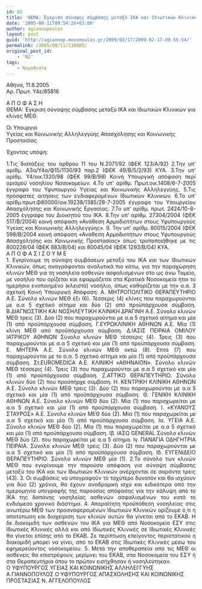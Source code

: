 ```yaml
---
id: 82
title: 'ΘΕΜΑ: Έγκριση σύναψης σύμβασης μεταξύ ΙΚΑ και Ιδιωτικών Κλινικών για κλίνες ΜΕΘ.'
date: '2005-08-11T09:54:26+03:00'
author: agiannopoulos
layout: post
guid: 'http://agiannop.mousmoulas.gr/2009/02/17/2009-02-17-09-55-54/'
permalink: /2005/08/11/110805/
original_post_id:
    - '82'
tags:
    - Νομοθεσία
---
```


Αθήνα, 11.8.2005   
 Αρ. Πρωτ. Υ4ε/85816

Α Π Ο Φ Α Σ Η   
ΘΕΜΑ: Έγκριση σύναψης σύμβασης μεταξύ ΙΚΑ και Ιδιωτικών Κλινικών για κλίνες ΜΕΘ.

 Οι Υπουργοί  
Υγείας και Κοινωνικής Αλληλεγγύης Απασχόλησης και Κοινωνικής Προστασίας

Έχοντας υπόψη:

<div style="text-align:justify;">1.Τις διατάξεις του άρθρου 11 του Ν.2071/92 (ΦΕΚ 123/Α/92)  
2.Την υπ’ αρίθμ. Α3α/Υ4α/Φ15/1130/93 παρ.2 (ΦΕΚ 49/Β/5/2/93) ΚΥΑ.  
3.Την υπ’ αρίθμ. Υ4/οικ.1320/98 (ΦΕΚ 99/Β/98) Κοινή Υπουργική απόφαση περί ορισμού νοσηλίου Νοσοκομείων.  
4.Το υπ’ αρίθμ. Πρωτ.οικ.1408/6-7-2005 έγγραφο του Υφυπουργού Υγείας και Κοινωνικής Αλληλεγγύης.  
5.Τις πρόσφατες αιτήσεις των ενδιαφερομένων Ιδιωτικών Κλινικών.  
6.Το υπ’ αρίθμ.πρωτ.Φ80000/οικ.19238/1385/28-7-2005 έγγραφο του Υπουργείου Απασχόλησης και Κοινωνικής Εργασίας.  
7.Το υπ’ αρίθμ. πρωτ. 2424/10-8-2005 έγγραφο του Διοικητού του ΙΚΑ.  
8.Την υπ’ αρίθμ. 27304/2004 (ΦΕΚ 517/Β/2004) κοινή απόφαση «Ανάθεση Αρμοδιοτήτων στους Υφυπουργούς Υγείας και Κοινωνικής Αλληλεγγύης».  
9. Την υπ’ αρίθμ. 80015/2004 (ΦΕΚ 598/Β/2004 κοινή απόφαση «Ανάθεση Αρμοδιοτήτων στους Υφυπουργούς Απασχόλησης και Κοινωνικής Προστασίας» όπως τροποποιήθηκε με τις 800226/04 (ΦΕΚ 883/Β/04) και 80045/04 (ΦΕΚ 1293/Β/04) ΚΥΑ.</div> Α Π Ο Φ Α Σ Ι Ζ Ο Υ Μ Ε

<div style="text-align:justify;">1. Εγκρίνουμε τη σύναψη συμβάσεων μεταξύ του ΙΚΑ και των Ιδιωτικών Κλινικών, όπως αναγράφονται αναλυτικά πιο κάτω, για την παραχώρηση κλινών ΜΕΘ για τη νοσηλεία ασθενών ασφαλισμένων στο ως άνω Ταμείο, με νοσήλιο που ορίζεται και εφαρμόζεται στα Κρατικά Νοσοκομεία ήτοι το ημερήσιο ενοποιημένο (κλειστό) νοσήλιο, όπως καθορίζεται με την α.α. 3 σχετική Κοινή Υπουργική Απόφαση:   
Α. ΜΗΤΡΟΠΟΛΙΤΙΚΟ ΘΕΡΑΠΕΥΤΗΡΙΟ Α.Ε.  
Σύνολο κλινών ΜΕΘ έξι (6). Τέσσερις (4) κλίνες που παραχωρούνται με α.α 5 σχετικό αίτημα και δύο (2) από προϋπάρχουσα σύμβαση.  
Β.ΔΙΑΓΝΩΣΤΙΚΗ ΚΑΙ ΝΟΣΗΛΕΥΤΙΚΗ ΚΛΙΝΙΚΗ ΔΡΑΓΙΝΗ Α.Ε.  
Σύνολο κλινών ΜΕΘ τρεις (3). Δύο (2) που παραχωρούνται με α.α 5 σχετικό αίτημα και μία (1) από προϋπάρχουσα σύμβαση.  
Γ.ΕΥΡΩΚΛΙΝΙΚΗ ΑΘΗΝΩΝ Α.Ε.   
Μία (1) κλίνη ΜΕΘ από προϋπάρχουσα σύμβαση.   
Δ.ΙΑΣΙΣ ΠΕΙΡΑΙΑ ΟΜΙΛΟΥ ΙΑΤΡΙΚΟΥ ΑΘΗΝΩΝ  
Σύνολο κλινών ΜΕΘ τέσσερις (4). Τρεις (3) που παραχωρούνται με α.α 5 σχετικό και μία (1) από προϋπάρχουσα σύμβαση.   
Ε. ΜΗΤΕΡΑ Α.Ε. Σύνολο κλινών ΜΕΘ οκτώ (8). Επτά (7) που παραχωρούνται με το α.α. 5 σχετικό αίτημα και μία (1) από προϋπάρχουσα σύμβαση.  
Στ.EUROMEDICA Α.Ε. ΚΛΙΝΙΚΗ «ΑΘΗΝΑΙΟΝ». Σύνολο κλινών ΜΕΘ τέσσερις (4). Τρεις (3) που παραχωρούνται με α.α 5 σχετικό και μία (1) από προϋπάρχουσα σύμβαση.  
Ζ.ΑΤΤΙΚΟ ΘΕΡΑΠΕΥΤΗΡΙΟ. Σύνολο κλινών δύο (2) που προϋπήρχε σύμβαση.   
Η. ΚΕΝΤΡΙΚΗ ΚΛΙΝΙΚΗ ΑΘΗΝΩΝ Α.Ε. Σύνολο κλινών ΜΕΘ τρεις (3). Δύο (2) που παραχωρούνται με α.α 5 σχετικό και μία (1) από προϋπάρχουσα σύμβαση.  
Θ. ΓΕΝΙΚΗ ΚΛΙΝΙΚΗ ΑΘΗΝΩΝ Α.Ε. Σύνολο κλινών ΜΕΘ δύο (2). Μία (1) που παραχωρείται με α.α 5 σχετικό και μία (1) από προϋπάρχουσα σύμβαση.  
Ι. «ΚΥΑΝΟΥΣ ΣΤΑΥΡΟΣ» Α.Ε. Σύνολο κλινών ΜΕΘ δύο (2). Μία (1) που παραχωρείται με α.α 5 σχετικό και μία (1) από προϋπάρχουσα σύμβαση.  
Ια. ΥΓΕΙΑ Α.Ε. Σύνολο κλινών ΜΕΘ δύο (2). Μία (1) που παραχωρείται με α.α 5 σχετικό και μία (1) από προϋπάρχουσα σύμβαση.  
Ιβ. ΙΑΣΩ GENERAL Σύνολο κλινών ΜΕΘ δύο (2). που παραχωρείται με α.α 5 αίτημα.   
Ιγ. ΠΑΝΑΓΙΑ ΟΔΗΓΗΤΡΙΑ ΠΕΙΡΑΙΑ. Σύνολο κλινών ΜΕΘ τρεις (3). Δύο (2) που παραχωρούνται με α.α 5 σχετικό και μία (1) από προϋπάρχουσα σύμβαση.  
Ιδ. ΕΥΓΕΝΙΔΕΙΟ ΘΕΡΑΠΕΥΤΗΡΙΟ. Σύνολο κλινών ΜΕΘ μία (1).  
2.Το σύνολο των κλινών ΜΕΘ που εγκρίνουμε την παρούσα απόφαση για σύναψη σύμβασης μεταξύ του ΙΚΑ και των Ιδιωτικών Κλινικών ανέρχονται σε σαράντα τρεις (43).  
3. Οι συμβάσεις να υπογραφούν το ταχύτερο δυνατόν και θα ισχύουν για δύο (2) χρόνια, θα έχουν αναδρομική ισχύ και ειδικότερα από την ημερομηνία υπογραφής της παρούσας απόφασης για την κάλυψη από το ΙΚΑ της δαπάνης νοσηλείας ασθενών ασφαλισμένων του κατά το ενδιάμεσο χρονικό διάστημα.   
4. Απαραίτητη προϋπόθεση νοσηλείας στις ανωτέρω ΜΕΘ των προαναφερομένων Ιδιωτικών Κλινικών ορίζουμε ό,τι η αποτύπωση και διαχείριση των κλινών αυτών θα γίνεται από το ΕΚΑΒ. Η δε διακομιδή των ασθενών του ΙΚΑ για ΜΕΘ από Νοσοκομείο ΕΣΥ στις Ιδιωτικές Κλινικές αλλά και από Ιδιωτικές Κλινικές σε Ιδιωτικές Κλινικές θα γίνεται επίσης από το ΕΚΑΒ. Σε περίπτωση επείγοντος περιστατικού η διακομιδή μπορεί να γίνει, από το ΕΚΑΒ στις Ιδιωτικές Κλινικές μέσω του εφημερεύοντος νοσοκομείου.   
5. Μετά την αποθεραπεία από τις ΜΕΘ οι ασθενείς θα επιστρέφουν, μερίμνει του ΕΚΑΒ, στα Νοσοκομεία του ΕΣΥ ή στα Θεραπευτήρια όπου το πρώτον εισήχθησαν ή νοσηλεύτηκαν.</div>Ο ΥΦΥΠΟΥΡΓΟΣ ΥΓΕΙΑΣ ΚΑΙ ΚΟΙΝΩΝΙΚΗΣ ΑΛΛΗΛΕΓΓΥΗΣ  
Α.ΓΙΑΝΝΟΠΟΥΛΟΣ Ο ΥΦΥΠΟΥΡΓΟΣ ΑΠΑΣΧΟΛΗΣΗΣ ΚΑΙ ΚΟΙΝΩΝΙΚΗΣ ΠΡΟΣΤΑΣΙΑΣ  
Ν. ΑΓΓΕΛΟΠΟΥΛΟΣ